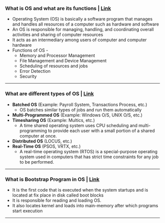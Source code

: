 ### What is OS and what are its functions | [Link](https://www.interviewbit.com/operating-system-interview-questions/)

* Operating System (OS) is basically a software program that manages and handles all resources of a computer such as hardware and software
* An OS is responsible for managing, handling, and coordinating overall activities and sharing of computer resources
* It acts as an intermediary among users of computer and computer hardware
* Functions of OS - 
  * Memory and Processor Management
  * File Management and Device Management
  * Scheduling of resources and jobs
  * Error Detection
  * Security

---

### What are different types of OS | [Link](https://www.interviewbit.com/operating-system-interview-questions/#understanding-os)

* **Batched OS** (Example: Payroll System, Transactions Process, etc.)
  * OS batches similar types of jobs and run them automatically 
* **Multi-Programmed OS** (Example: Windows O/S, UNIX O/S, etc.)
* **Timesharing OS** (Example: Multics, etc.)
  * A time shared operating system uses CPU scheduling and multi-programming to provide each user with a small portion of a shared computer at once.
* **Distributed OS** (LOCUS, etc.) 
* **Real-Time OS** (PSOS, VRTX, etc.)
  * A real-time operating system (RTOS) is a special-purpose operating system used in computers that has strict time constraints for any job to be performed. 

---

### What is Bootstrap Program in OS | [Link](https://www.interviewbit.com/operating-system-interview-questions/#bootstrap-program-os)

* It is the first code that is executed when the system startups and is located at fix place in disk called boot blocks
* It is responsible for reading and loading OS.
* It also locates kernel and loads into main-memory after which programs start execution

---
